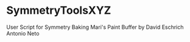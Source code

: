 # SymmetryToolsXYZ
User Script for Symmetry Baking Mari's Paint Buffer by David Eschrich Antonio Neto 
